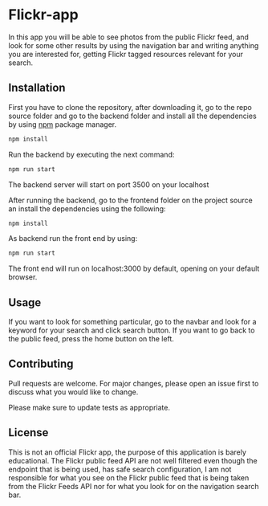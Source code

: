 # Flickr-app

In this app you will be able to see photos from the public Flickr feed, and look for some other results by using the navigation bar and writing anything you are interested for, getting Flickr tagged resources relevant for your search.

## Installation

First you have to clone the repository, after downloading it, go to the repo source folder and go to the backend folder and install all the dependencies by using [npm](https://www.npmjs.com/) package manager.

```bash
npm install
```
Run the backend by executing the next command:


```bash
npm run start
```
The backend server will start on port 3500 on your localhost

After running the backend, go to the frontend folder on the project source an install the dependencies using the following:

```bash
npm install
```
As backend run the front end by using:


```bash
npm run start
```

The front end will run on localhost:3000 by default, opening on your default browser.

## Usage

If you want to look for something particular, go to the navbar and look for a keyword for your search and click search button. If you want to go back to the public feed, press the home button on the left.

## Contributing
Pull requests are welcome. For major changes, please open an issue first to discuss what you would like to change.

Please make sure to update tests as appropriate.

## License
This is not an official Flickr app, the purpose of this application is barely educational.
The Flickr public feed API are not well filtered even though the endpoint that is being used, has safe search configuration, I am not responsible for what you see on the Flickr public feed that is being taken from the Flickr Feeds API nor for what you look for on the navigation search bar.